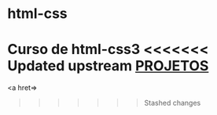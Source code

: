 # html-css
 Curso de html-css3
<<<<<<< Updated upstream
   <a href="https://github.com/Alexandersdr/html-css.a/tree/main/exercicios/ex001">PROJETOS</a>
=======

 <a hret=>
>>>>>>> Stashed changes
